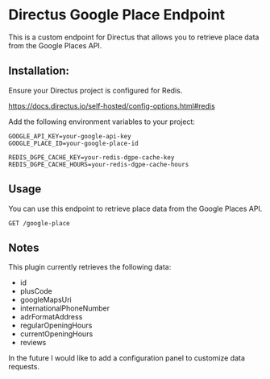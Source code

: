 # Directus Google Place Endpoint

This is a custom endpoint for Directus that allows you to retrieve place data from the Google Places API.

## Installation:

Ensure your Directus project is configured for Redis.

https://docs.directus.io/self-hosted/config-options.html#redis

Add the following environment variables to your project:

```env
GOOGLE_API_KEY=your-google-api-key
GOOGLE_PLACE_ID=your-google-place-id

REDIS_DGPE_CACHE_KEY=your-redis-dgpe-cache-key
REDIS_DGPE_CACHE_HOURS=your-redis-dgpe-cache-hours
```

## Usage

You can use this endpoint to retrieve place data from the Google Places API.

```http
GET /google-place
```

## Notes

This plugin currently retrieves the following data:

-   id
-   plusCode
-   googleMapsUri
-   internationalPhoneNumber
-   adrFormatAddress
-   regularOpeningHours
-   currentOpeningHours
-   reviews

In the future I would like to add a configuration panel to customize data requests.

